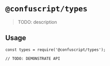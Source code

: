 # `@confuscript/types`

> TODO: description

## Usage

```
const types = require('@confuscript/types');

// TODO: DEMONSTRATE API
```
